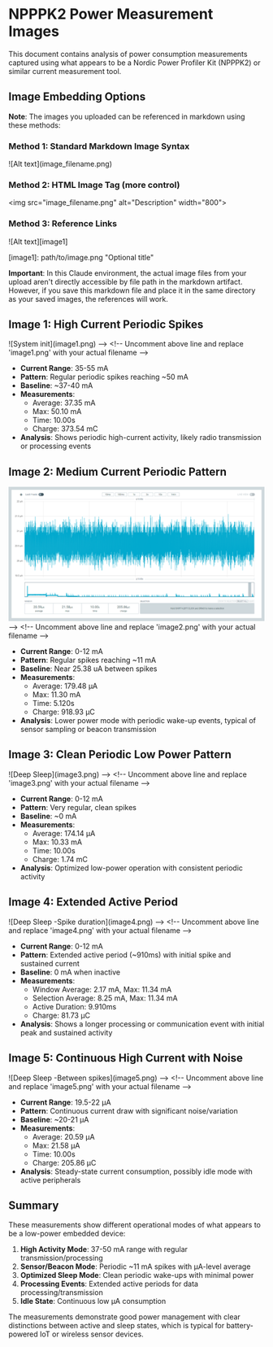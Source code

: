 # **NPPPK2 Power Measurement Images**

This document contains analysis of power consumption measurements captured using what appears to be a Nordic Power Profiler Kit (NPPPK2) or similar current measurement tool.

## **Image Embedding Options**

**Note**: The images you uploaded can be referenced in markdown using these methods:

### **Method 1: Standard Markdown Image Syntax**

\!\[Alt text\](image\_filename.png)

### **Method 2: HTML Image Tag (more control)**

\<img src="image\_filename.png" alt="Description" width="800"\>

### **Method 3: Reference Links**

\!\[Alt text\]\[image1\]

\[image1\]: path/to/image.png "Optional title"

**Important**: In this Claude environment, the actual image files from your upload aren't directly accessible by file path in the markdown artifact. However, if you save this markdown file and place it in the same directory as your saved images, the references will work.

## **Image 1: High Current Periodic Spikes**

![System init\](image1.png) \--\> \<\!-- Uncomment above line and replace 'image1.png' with your actual filename \--\>

* **Current Range**: 35-55 mA  
* **Pattern**: Regular periodic spikes reaching \~50 mA  
* **Baseline**: \~37-40 mA  
* **Measurements**:  
  * Average: 37.35 mA  
  * Max: 50.10 mA  
  * Time: 10.00s  
  * Charge: 373.54 mC  
* **Analysis**: Shows periodic high-current activity, likely radio transmission or processing events

## **Image 2: Medium Current Periodic Pattern**

![radio.sleep function called](image2.png) \--\> \<\!-- Uncomment above line and replace 'image2.png' with your actual filename \--\>

* **Current Range**: 0-12 mA  
* **Pattern**: Regular spikes reaching \~11 mA  
* **Baseline**: Near 25.38 uA between spikes  
* **Measurements**:  
  * Average: 179.48 µA  
  * Max: 11.30 mA  
  * Time: 5.120s  
  * Charge: 918.93 µC  
* **Analysis**: Lower power mode with periodic wake-up events, typical of sensor sampling or beacon transmission

## **Image 3: Clean Periodic Low Power Pattern**

!\[Deep Sleep\](image3.png) \--\> \<\!-- Uncomment above line and replace 'image3.png' with your actual filename \--\>

* **Current Range**: 0-12 mA  
* **Pattern**: Very regular, clean spikes  
* **Baseline**: \~0 mA  
* **Measurements**:  
  * Average: 174.14 µA  
  * Max: 10.33 mA  
  * Time: 10.00s  
  * Charge: 1.74 mC  
* **Analysis**: Optimized low-power operation with consistent periodic activity

## **Image 4: Extended Active Period**

![Deep Sleep -Spike duration\](image4.png) \--\> \<\!-- Uncomment above line and replace 'image4.png' with your actual filename \--\>

* **Current Range**: 0-12 mA  
* **Pattern**: Extended active period (\~910ms) with initial spike and sustained current  
* **Baseline**: 0 mA when inactive  
* **Measurements**:  
  * Window Average: 2.17 mA, Max: 11.34 mA  
  * Selection Average: 8.25 mA, Max: 11.34 mA  
  * Active Duration: 9.910ms  
  * Charge: 81.73 µC  
* **Analysis**: Shows a longer processing or communication event with initial peak and sustained activity

## **Image 5: Continuous High Current with Noise**

![Deep Sleep -Between spikes\](image5.png) \--\> \<\!-- Uncomment above line and replace 'image5.png' with your actual filename \--\>

* **Current Range**: 19.5-22 µA  
* **Pattern**: Continuous current draw with significant noise/variation  
* **Baseline**: \~20-21 µA  
* **Measurements**:  
  * Average: 20.59 µA  
  * Max: 21.58 µA  
  * Time: 10.00s  
  * Charge: 205.86 µC  
* **Analysis**: Steady-state current consumption, possibly idle mode with active peripherals

## **Summary**

These measurements show different operational modes of what appears to be a low-power embedded device:

1. **High Activity Mode**: 37-50 mA range with regular transmission/processing  
2. **Sensor/Beacon Mode**: Periodic \~11 mA spikes with µA-level average  
3. **Optimized Sleep Mode**: Clean periodic wake-ups with minimal power  
4. **Processing Events**: Extended active periods for data processing/transmission  
5. **Idle State**: Continuous low µA consumption

The measurements demonstrate good power management with clear distinctions between active and sleep states, which is typical for battery-powered IoT or wireless sensor devices.

